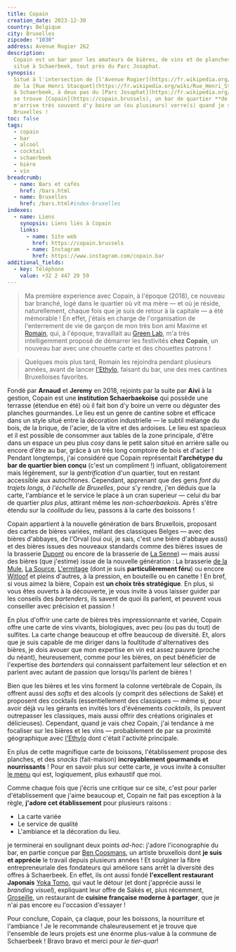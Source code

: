 ```yaml
---
title: Copain
creation_date: 2023-12-30
country: Belgique
city: Bruxelles
zipcode: "1030"
address: Avenue Rogier 262
description: 
  Copain est un bar pour les amateurs de bières, de vins et de planches gourmandes
  situé à Schaerbeek, tout près du Parc Josaphat.
synopsis: 
  Situé à l'intersection de [l'Avenue Rogier](https://fr.wikipedia.org/wiki/Avenue_Rogier_(Bruxelles)) et
  de la [Rue Henri Stacquet](https://fr.wikipedia.org/wiki/Rue_Henri_Stacquet),
  à Schaerbeek, à deux pas du [Parc Josaphat](https://fr.wikipedia.org/wiki/Parc_Josaphat)
  se trouve [Copain](https://copain.brussels), un bar de quartier **de qualité** où il
  m'arrive très souvent d'y boire un (ou plusieurs) verre(s) quand je suis de retour à
  Bruxelles !
toc: false
tags:
  - copain
  - bar
  - alcool
  - cocktail
  - schaerbeek
  - bière
  - vin
breadcrumb:
  - name: Bars et cafés
    href: /bars.html
  - name: Bruxelles
    href: /bars.html#index-bruxelles
indexes:
  - name: Liens
    synopsis: Liens liés à Copain
    links:
      - name: Site web
        href: https://copain.brussels
      - name: Instagram
        href: https://www.instagram.com/copain.bar
additional_fields:
  - key: Téléphone
    value: +32 2 447 20 59
---
```


> Ma première experience avec Copain, à l'époque (2018), ce nouveau bar branché,
> logé dans le quartier où vit ma mère — et où je réside, naturellement, chaque
> fois que je suis de retour à la capitale — a été mémorable ! En effet, j'étais
> en charge de l'organisation de l'enterrement de vie de garçon de mon très bon
> ami Maxime et [Romain](/addresses/ethylo.html), qui, à l'époque, travaillait
> au [Green Lab](https://www.greenlab.bar/), m'a très intelligemment proposé de
> démarrer les festivités **chez Copain**, un nouveau bar avec une chouette
> carte et des chouettes patrons !

> Quelques mois plus tard, Romain les rejoindra pendant plusieurs années, avant
> de lancer [l'Ethylo](/addresses/ethylo.html), faisant du bar, une des mes
> cantines Bruxelloises favorites.

Fondé par **Arnaud** et **Jeremy** en 2018, rejoints par la suite par **Aivi** à
la gestion, Copain est une **institution Schaerbaekoise** qui possède une
terrasse (étendue en été) où il fait bon d'y boire un verre ou déguster des
planches gourmandes. Le lieu est un genre de cantine sobre et efficace dans un
style situé entre la décoration industrielle — le subtil mélange du bois, de la
brique, de l'acier, de la vitre et des ardoises. Le lieu est spacieux et il est
possible de consommer aux tables de la zone principale, d'être dans un espace un
peu plus _cosy_ dans le petit salon situé en arrière salle ou encore d'être au
bar, grâce à un très long comptoire de bois et d'acier ! Pendant longtemps, j'ai
considéré que Copain représentait **l'archétype du bar de quartier bien conçu**
(c'est un compliment !) influant, obligatoirement mais légèrement, sur la
_gentrification_ d'un quartier, tout en restant accessible aux autochtones.
Cependant, apprenant que des gens _font du trajets longs, à l'échelle de
Bruxelles_, pour s'y rendre, j'en déduis que la carte, l'ambiance et le service
le place à un cran superieur — celui du bar de quartier _plus plus_, attirant
même les _non-schaerbaekois_. Après s'être étendu sur la _coolitude_ du lieu,
passons à la carte des boissons !

Copain appartient à la nouvelle génération de bars Bruxellois, proposant des
cartes de bières variées, mélant des classiques Belges — avec des bières
d'abbayes, de l'Orval (oui oui, je sais, c'est une bière d'abbaye aussi) et des
bières issues des nouveaux standards comme des bières issues de la brasserie
[Dupont](https://www.brasserie-dupont.com/) ou encore de la brasserie de [La
Senne](https://www.brasseriedelasenne.be/)) — mais aussi des bières (que
j'estime) issue de la nouvelle génération : La brasserie [de la
Mule](https://brasseriedelamule.wixsite.com/mule), [La
Source](https://lasourcebeer.be/),
[L'ermitage](https://ermitagenanobrasserie.be/) (dont je suis **particulièrement
féru**) ou encore [Witloof](https://www.brasseriewitloof.be/) et pleins
d'autres, à la pression, en bouteille ou en canette ! En bref, si vous aimez la
bière, Copain est **un choix très stratégique**. En plus, si vous êtes ouverts à
la découverte, je vous invite à vous laisser guider par les conseils des
_bartenders_, ils savent de quoi ils parlent, et peuvent vous conseiller avec
précision et passion !

En plus d'offrir une carte de bières très impressionnante et variée, Copain
offre une carte de vins vivants, biologiques, avec peu (ou pas du tout) de
sulfites. La carte change beaucoup et offre beaucoup de diversité. Et, alors que
je suis capable de me diriger dans la foultitude d'alternatives des bières, je
dois avouer que mon expertise en vin est assez pauvre (proche du néant),
heureusement, comme pour les bières, on peut bénéficier de l'expertise des
_bartenders_ qui connaissent parfaitement leur sélection et en parlent avec
autant de passion que lorsqu'ils parlent de bières !

Bien que les bières et les vins forment la colonne vertébrale de Copain, ils
offrent aussi des _softs_ et des alcools (y comprit des sélections de Saké) et
proposent des cocktails (essentiellement des classiques — même si, pour avoir
déjà vu les gérants en invités lors d'événements _cocktails_, ils peuvent
outrepasser les classiques, mais aussi offrir des créations originales et
délicieuses). Cependant, quand je vais chez Copain, j'ai tendance à me focaliser
sur les bières et les vins — probablement de par sa proximité géographique avec
[l'Ethylo](/addresses/ethylo.html) dont c'était l'activité principale.

En plus de cette magnifique carte de boissons, l'établissement propose des
planches, et des _snacks_ (fait-maison) **incroyablement gourmands et
nourrissants** ! Pour en savoir plus sur cette carte, je vous invite à consulter
[le menu](https://copain.brussels/en/menu/4987764280272093301) qui est,
logiquement, plus exhaustif que moi.

Comme chaque fois que j'écris une critique sur ce site, c'est pour parler d'établissement que j'aime beaucoup et, Copain ne fait pas exception à la règle, **j'adore cet établissement** pour plusieurs raisons : 

- La carte variée
- Le service de qualité
- L'ambiance et la décoration du lieu.

je terminerai en soulignant deux points _ad-hoc_: j'adore l'iconographie du
bar, en partie conçue par [Ben Coosmans](https://www.instagram.com/bencoosmans),
un artiste bruxellois dont **je suis et apprécie** le travail depuis plusieurs
années ! Et soulginer la fibre entrepreneuriale des fondateurs qui améliore sans
arrêt la diversité des offres à Schaerbeek. En effet, ils ont aussi fondé
**l'excellent restaurant Japonais** [Yoka Tomo](https://yokatomo.brussels/en),
qui vaut le détour (et dont j'apprécie aussi le _branding visuel_), expliquant
leur offre de Sakés et, plus récemment,
[Groseille](https://groseille.brussels/fr), un restaurant de **cuisine française
moderne à partager**, que je n'ai pas encore eu l'occasion d'essayer !

Pour conclure, Copain, ça claque, pour les boissons, la nourriture et l'ambiance
! Je le recommande chaleureusement et je trouve que l'ensemble de leurs projets
est une énorme plus-value à la commune de Schaerbeek ! Bravo bravo et merci pour
_le tier-quar_!
